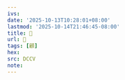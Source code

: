 ```yaml
---
ivs:
date: '2025-10-13T10:28:01+08:00'
lastmod: '2025-10-14T21:46:45-08:00'
title: 􂖖
url: 􂖖
tags: [顧]
hex: 
src: DCCV
note:
---
```

